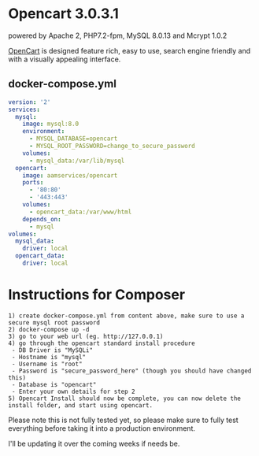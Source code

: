Opencart 3.0.3.1
========
powered by Apache 2, PHP7.2-fpm, MySQL 8.0.13 and Mcrypt 1.0.2


[OpenCart][1] is designed feature rich, easy to use, search engine
friendly and with a visually appealing interface.

## docker-compose.yml

```yaml
version: '2'
services:
  mysql:
    image: mysql:8.0
    environment:
      - MYSQL_DATABASE=opencart
      - MYSQL_ROOT_PASSWORD=change_to_secure_password
    volumes:
      - mysql_data:/var/lib/mysql
  opencart:
    image: aamservices/opencart
    ports:
      - '80:80'
      - '443:443'
    volumes:
      - opencart_data:/var/www/html
    depends_on:
      - mysql
volumes:
  mysql_data:
    driver: local
  opencart_data:
    driver: local
```

Instructions for Composer
========

```
1) create docker-compose.yml from content above, make sure to use a secure mysql root password
2) docker-compose up -d
3) go to your web url (eg. http://127.0.0.1)
4) go through the opencart standard install procedure
 - DB Driver is "MySQLi"
 - Hostname is "mysql"
 - Username is "root"
 - Password is "secure_password_here" (though you should have changed this)
 - Database is "opencart"
 - Enter your own details for step 2
5) Opencart Install should now be complete, you can now delete the install folder, and start using opencart.
```

Please note this is not fully tested yet, so please make sure to fully test everything before taking it into a production environment.

I'll be updating it over the coming weeks if needs be.

[1]: http://www.opencart.com/index.php
